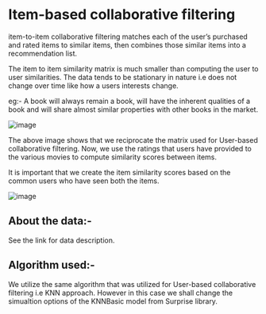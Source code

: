 # Item-based collaborative filtering

item-to-item collaborative filtering matches each of the user’s purchased and rated items to similar items, then combines those similar items into a recommendation list. 

The item to item similarity matrix is much smaller than computing the user to user similarities. The data tends to be stationary in nature i.e does not change over time like how a users interests change.

eg:- A book will always remain a book, will have the inherent qualities of a book and will share almost similar properties with other books in the market.

![image](https://user-images.githubusercontent.com/100412162/178854282-391268a8-a678-4701-aad6-c26d83d7215c.png)

The above image shows that we reciprocate the matrix used for User-based collaborative filtering. Now, we use the ratings that users have provided to the various movies to compute similarity scores between items.

It is important that we create the item similarity scores based on the common users who have seen both the items.

![image](https://user-images.githubusercontent.com/100412162/178855966-4b86a37f-7ed9-4e27-807c-62a5aeeda24f.png)

## About the data:-

See the link for data description.

## Algorithm used:-

We utilize the same algorithm that was utilized for User-based collaborative filtering i.e KNN approach. However in this case we shall change the simualtion options of the KNNBasic model from Surprise library.

